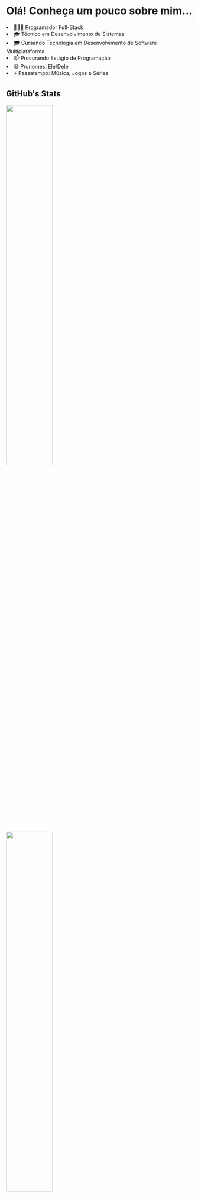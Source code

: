 # Olá! Conheça um pouco sobre mim...

<div>
  <li>👩🏻‍💻 Programador Full-Stack</li>
  <li>🎓 Técnico em Desenvolvimento de Sistemas</li>
  <li>🎓 Cursando Tecnologia em Desenvolvimento de Software Multiplataforma</li>
  <li>📫 Procurando Estágio de Programação</li>
  <li>😄 Pronomes: Ele/Dele</li>
  <li>⚡ Passatempo: Música, Jogos e Séries</li>
</div>

## GitHub's Stats
<div>
  <a href="https://github.com/davitorress">
    <img align="center" width="50%" src="https://github-readme-stats.vercel.app/api?username=davitorress&count_private=true&show_icons=true&theme=dark&custom_title=Davi Torres" />
  </a>
  <br><br>
  <a href="https://github.com/davitorress">
    <img align="center" width="50%" src="https://github-readme-stats.vercel.app/api/top-langs/?username=davitorress&layout=compact&theme=dark&custom_title=Linguagens mais Utilizadas" />
  </a>
</div>

### Linguaguens e Frameworks
<div style="display: inline_block;">
  <img src="https://cdn.jsdelivr.net/gh/devicons/devicon/icons/html5/html5-original.svg" height="40" align="center" />
  <img src="https://cdn.jsdelivr.net/gh/devicons/devicon/icons/css3/css3-original.svg" height="40" align="center" />
  <img src="https://cdn.jsdelivr.net/gh/devicons/devicon/icons/javascript/javascript-original.svg" height="40" align="center" />
  <img src="https://cdn.jsdelivr.net/gh/devicons/devicon/icons/jquery/jquery-plain-wordmark.svg" height="40" align="center" />
  <img src="https://cdn.jsdelivr.net/gh/devicons/devicon/icons/mysql/mysql-original-wordmark.svg" height="40" align="center" />
  <img src="https://cdn.jsdelivr.net/gh/devicons/devicon/icons/php/php-original.svg" height="40" align="center" />
</div>

### Ferramentas
<div style="display: inline_block;">
  <img src="https://cdn.jsdelivr.net/gh/devicons/devicon/icons/gimp/gimp-original.svg" height="40" align="center" />
  <img src="https://cdn.jsdelivr.net/gh/devicons/devicon/icons/wordpress/wordpress-plain.svg" height="40" align="center" />
</div>

##

<div>
  <a href="https://instagram.com/davitorress" target="_blank">
    <img src="https://img.shields.io/badge/Instagram-E4405F?style=for-the-badge&logo=instagram&logoColor=white" />
  </a>
  <a href="https://www.linkedin.com/in/davitorress/" target="_blank">
    <img src="https://img.shields.io/badge/LinkedIn-0077B5?style=for-the-badge&logo=linkedin&logoColor=white" />
  </a>
</div>
